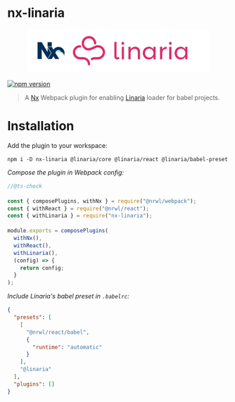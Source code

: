 # nx-linaria

<p float="left" align="center" >
  <img alt="NX" src="docs/nx-logo.png" height="100">
  <img alt="Linaria" src="docs/linaria-logo.png" height="100">
</p>

[![npm version](https://img.shields.io/npm/v/nx-linaria?style=flat-square)](https://www.npmjs.com/package/nx-linaria)

> A [Nx](https://nx.dev/) Webpack plugin for enabling [Linaria](https://github.com/callstack/linaria) loader for babel projects.

# Installation

Add the plugin to your workspace:

```
npm i -D nx-linaria @linaria/core @linaria/react @linaria/babel-preset
```

_Compose the plugin in Webpack config:_

```js
//@ts-check

const { composePlugins, withNx } = require("@nrwl/webpack");
const { withReact } = require("@nrwl/react");
const { withLinaria } = require("nx-linaria");

module.exports = composePlugins(
  withNx(),
  withReact(),
  withLinaria(),
  (config) => {
    return config;
  }
);
```

_Include Linaria's babel preset in `.babelrc`:_

```json
{
  "presets": [
    [
      "@nrwl/react/babel",
      {
        "runtime": "automatic"
      }
    ],
    "@linaria"
  ],
  "plugins": []
}
```
